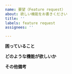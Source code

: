 ```yaml
---
name: 要望（Feature request）
about: 欲しい機能をお書きください
title: ''
labels: feature request
assignees: ''

---
```


**困っていること**


**どのような機能が欲しいか**


**その他備考**
